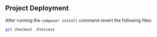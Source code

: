 ## Project Deployment ##

After running the `composer install` command revert the following files:

```bash
git checkout .htaccess
```
